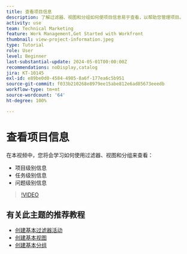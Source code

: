 ```yaml
---
title: 查看项目信息
description: 了解过滤器、视图和分组如何使项目信息易于查看，以帮助您管理项目。
activity: use
team: Technical Marketing
feature: Work Management,Get Started with Workfront
thumbnail: view-project-information.jpeg
type: Tutorial
role: User
level: Beginner
last-substantial-update: 2024-05-01T00:00:00Z
recommendations: noDisplay,catalog
jira: KT-10145
exl-id: e89be0d0-4584-4985-8a6f-177ea6c5b951
source-git-commit: f033b210268e8979ee15abe812e6ad85673eeedb
workflow-type: tm+mt
source-wordcount: '64'
ht-degree: 100%

---
```


# 查看项目信息

在本视频中，您将会学习如何使用过滤器、视图和分组来查看：

* 项目级别信息
* 任务级别信息
* 问题级别信息

>[!VIDEO](https://video.tv.adobe.com/v/3428815/?quality=12&learn=on)

## 有关此主题的推荐教程

* [创建基本过滤器活动](/help/reporting/basic-reporting/create-a-basic-filter-activity.md)
* [创建基本视图](/help/reporting/basic-reporting/create-a-basic-view.md)
* [创建基本分组](/help/reporting/basic-reporting/create-a-basic-grouping.md)

